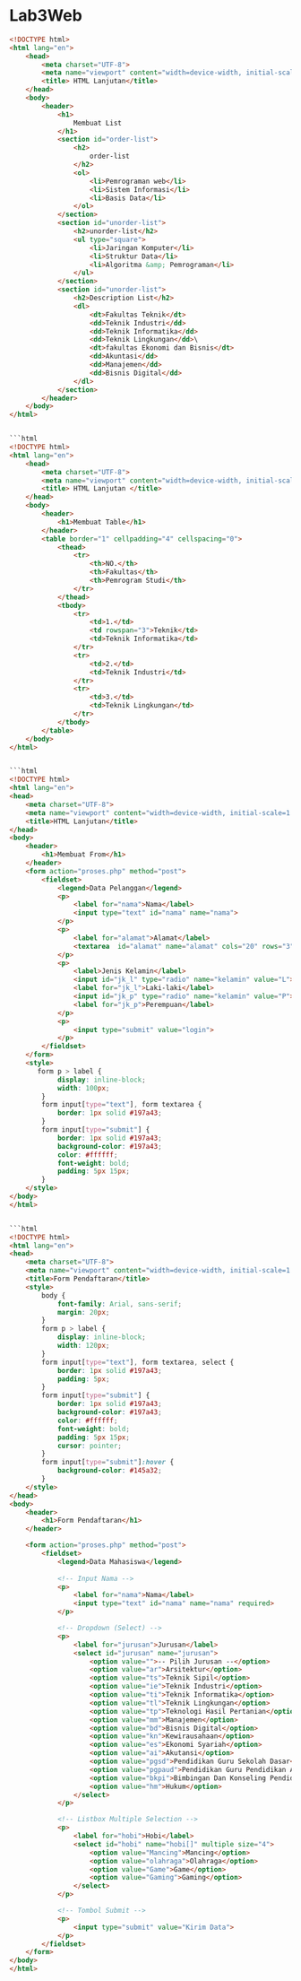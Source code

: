# Lab3Web
```html
<!DOCTYPE html>
<html lang="en">
    <head>
        <meta charset="UTF-8">
        <meta name="viewport" content="width=device-width, initial-scale=1.0">
        <title> HTML Lanjutan</title>
    </head>
    <body>
        <header>
            <h1>
                Membuat List
            </h1>
            <section id="order-list">
                <h2>
                    order-list
                </h2>
                <ol>
                    <li>Pemrograman web</li>
                    <li>Sistem Informasi</li>
                    <li>Basis Data</li>
                </ol>
            </section>
            <section id="unorder-list"> 
                <h2>unorder-list</h2>
                <ul type="square">
                    <li>Jaringan Komputer</li>
                    <li>Struktur Data</li>
                    <li>Algoritma &amp; Pemrograman</li>
                </ul>
            </section>
            <section id="unorder-list">
                <h2>Description List</h2>
                <dl>
                    <dt>Fakultas Teknik</dt>
                    <dd>Teknik Industri</dd>
                    <dd>Teknik Informatika</dd>
                    <dd>Teknik Lingkungan</dd>\
                    <dt>fakultas Ekonomi dan Bisnis</dt>
                    <dd>Akuntasi</dd>
                    <dd>Manajemen</dd>
                    <dd>Bisnis Digital</dd>
                </dl>
            </section>
        </header>
    </body>
</html>


```html
<!DOCTYPE html>
<html lang="en">
    <head>
        <meta charset="UTF-8">
        <meta name="viewport" content="width=device-width, initial-scale=1.0">
        <title> HTML Lanjutan </title>
    </head>
    <body>
        <header>
            <h1>Membuat Table</h1>
        </header>
        <table border="1" cellpadding="4" cellspacing="0">
            <thead>
                <tr>
                    <th>NO.</th>
                    <th>Fakultas</th>
                    <th>Pemrogram Studi</th>
                </tr>
            </thead>
            <tbody>
                <tr>
                    <td>1.</td>
                    <td rowspan="3">Teknik</td>
                    <td>Teknik Informatika</td>
                </tr>
                <tr>
                    <td>2.</td>
                    <td>Teknik Industri</td>
                </tr>
                <tr>
                    <td>3.</td>
                    <td>Teknik Lingkungan</td>
                </tr>
            </tbody>
        </table>
    </body>
</html>


```html
<!DOCTYPE html> 
<html lang="en">
<head>
    <meta charset="UTF-8">
    <meta name="viewport" content="width=device-width, initial-scale=1.0">
    <title>HTML Lanjutan</title>
</head>
<body>
    <header>
        <h1>Membuat From</h1>
    </header>
    <form action="proses.php" method="post">
        <fieldset>
            <legend>Data Pelanggan</legend>
            <p>
                <label for="nama">Nama</label>
                <input type="text" id="nama" name="nama">
            </p>
            <p>
                <label for="alamat">Alamat</label>
                <textarea  id="alamat" name="alamat" cols="20" rows="3"></textarea>
            </p>
            <p>
                <label>Jenis Kelamin</label>
                <input id="jk_l" type="radio" name="kelamin" value="L">
                <label for="jk_l">Laki-laki</label>
                <input id="jk_p" type="radio" name="kelamin" value="P">
                <label for="jk_p">Perempuan</label>
            </p>
            <p>
                <input type="submit" value="login">
            </p>
        </fieldset>
    </form>
    <style>
       form p > label {
            display: inline-block;
            width: 100px;
        }
        form input[type="text"], form textarea {
            border: 1px solid #197a43;
        }
        form input[type="submit"] {
            border: 1px solid #197a43;
            background-color: #197a43;
            color: #ffffff;
            font-weight: bold;
            padding: 5px 15px;
        }
    </style>
</body>
</html>


```html
<!DOCTYPE html>
<html lang="en">
<head>
    <meta charset="UTF-8">
    <meta name="viewport" content="width=device-width, initial-scale=1.0">
    <title>Form Pendaftaran</title>
    <style>
        body {
            font-family: Arial, sans-serif;
            margin: 20px;
        }
        form p > label {
            display: inline-block;
            width: 120px;
        }
        form input[type="text"], form textarea, select {
            border: 1px solid #197a43;
            padding: 5px;
        }
        form input[type="submit"] {
            border: 1px solid #197a43;
            background-color: #197a43;
            color: #ffffff;
            font-weight: bold;
            padding: 5px 15px;
            cursor: pointer;
        }
        form input[type="submit"]:hover {
            background-color: #145a32;
        }
    </style>
</head>
<body>
    <header>
        <h1>Form Pendaftaran</h1>
    </header>

    <form action="proses.php" method="post">
        <fieldset>
            <legend>Data Mahasiswa</legend>
            
            <!-- Input Nama -->
            <p>
                <label for="nama">Nama</label>
                <input type="text" id="nama" name="nama" required>
            </p>

            <!-- Dropdown (Select) -->
            <p>
                <label for="jurusan">Jurusan</label>
                <select id="jurusan" name="jurusan">
                    <option value="">-- Pilih Jurusan --</option>
                    <option value="ar">Arsitektur</option>
                    <option value="ts">Teknik Sipil</option>
                    <option value="ie">Teknik Industri</option>
                    <option value="ti">Teknik Informatika</option>
                    <option value="tl">Teknik Lingkungan</option>
                    <option value="tp">Teknologi Hasil Pertanian</option>
                    <option value="mm">Manajemen</option>
                    <option value="bd">Bisnis Digital</option>
                    <option value="kn">Kewirausahaan</option>
                    <option value="es">Ekonomi Syariah</option>
                    <option value="ai">Akutansi</option>
                    <option value="pgsd">Pendidikan Guru Sekolah Dasar</option>
                    <option value="pgpaud">Pendidikan Guru Pendidikan Anak Usia Dini</option>
                    <option value="bkpi">Bimbingan Dan Konseling Pendidikan Islam</option>
                    <option value="hm">Hukum</option>
                </select>
            </p>

            <!-- Listbox Multiple Selection -->
            <p>
                <label for="hobi">Hobi</label>
                <select id="hobi" name="hobi[]" multiple size="4">
                    <option value="Mancing">Mancing</option>
                    <option value="olahraga">Olahraga</option>
                    <option value="Game">Game</option>
                    <option value="Gaming">Gaming</option>
                </select>
            </p>

            <!-- Tombol Submit -->
            <p>
                <input type="submit" value="Kirim Data">
            </p>
        </fieldset>
    </form>
</body>
</html>
